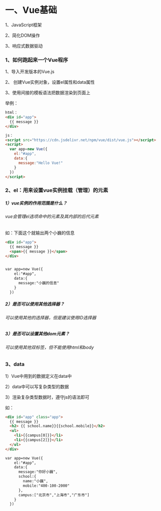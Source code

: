 # 一、Vue基础

1、JavaScript框架

2、简化DOM操作

3、响应式数据驱动

### 1、如何跑起来一个Vue程序

1、导入开发版本的Vue.js

2、 创建Vue实例对象，设置el属性和data属性

3、使用间接的模板语法把数据渲染到页面上

举例：

```html
html：
<div id="app">
  {{ message }}
</div>

js：
<script src="https://cdn.jsdelivr.net/npm/vue/dist/vue.js"></script>
<script>
  var app=new Vue({
    el:"#app",
    data:{
      message:"Hello Vue!"
    }
  })
</script>
```

### 2、el：用来设置vue实例挂载（管理）的元素

##### 1）vue实例的作用范围是什么？

###### vue会管理el选项命中的元素及其内部的后代元素

如：下面这个就输出两个小巍的信息

```html
<div id="app">
  {{ message }}
  <span>{{ message }}</span>
</div>


var app=new Vue({
    el:"#app",
    data:{
      message:"小巍的信息"
    }
  })
```

##### 2）是否可以使用其他选择器？

###### 可以使用其他的选择器，但是建议使用ID选择器

##### 3）是否可以设置其他dom元素？

###### 可以使用其他双标签，但不能使用html和body

### 3、data

1）Vue中用到的数据定义在data中

2）data中可以写复杂类型的数据

3）渲染复杂类型数据时，遵守js的语法即可

如：

```html
<div id="app" class="app">
  {{ message }}
  <h2> {{ school.name}}{{school.mobile}}</h2>
  <ul>
    <li>{{campus[0]}}</li>
    <li>{{campus[2]}}</li>
  </ul>
</div>

var app=new Vue({
    el:"#app",
    data:{
      message:"你好小巍",
      school:{
        name:"小巍",
        mobile:"400-100-2000"
      },
      campus:["北京市","上海市","广东市"]
    }
  })
```


